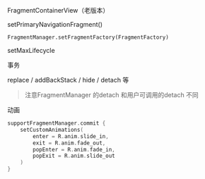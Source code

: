 FragmentContainerView（老版本）   

setPrimaryNavigationFragment()   

`FragmentManager.setFragmentFactory(FragmentFactory)`

setMaxLifecycle      



事务   

replace / addBackStack / hide / detach  等  

> 注意FragmentManager 的detach 和用户可调用的detach 不同  



动画  

```kotlin
supportFragmentManager.commit {
    setCustomAnimations(
        enter = R.anim.slide_in,
        exit = R.anim.fade_out,
        popEnter = R.anim.fade_in,
        popExit = R.anim.slide_out
    )
}
```



